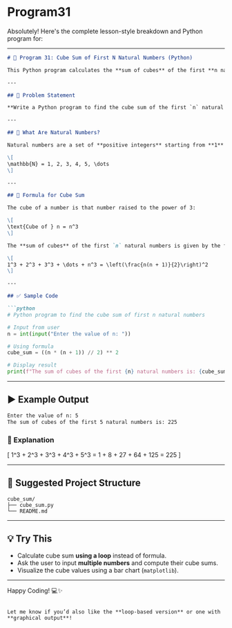 # Program31
Absolutely! Here's the complete lesson-style breakdown and Python program for:

---

```markdown
# 📘 Program 31: Cube Sum of First N Natural Numbers (Python)

This Python program calculates the **sum of cubes** of the first **n natural numbers**.

---

## 📌 Problem Statement

**Write a Python program to find the cube sum of the first `n` natural numbers.**

---

## 🔢 What Are Natural Numbers?

Natural numbers are a set of **positive integers** starting from **1** and continuing indefinitely.

\[
\mathbb{N} = 1, 2, 3, 4, 5, \dots
\]

---

## 🧮 Formula for Cube Sum

The cube of a number is that number raised to the power of 3:

\[
\text{Cube of } n = n^3
\]

The **sum of cubes** of the first `n` natural numbers is given by the formula:

\[
1^3 + 2^3 + 3^3 + \dots + n^3 = \left(\frac{n(n + 1)}{2}\right)^2
\]

---

## ✅ Sample Code

```python
# Python program to find the cube sum of first n natural numbers

# Input from user
n = int(input("Enter the value of n: "))

# Using formula
cube_sum = ((n * (n + 1)) // 2) ** 2

# Display result
print(f"The sum of cubes of the first {n} natural numbers is: {cube_sum}")
```

---

## ▶️ Example Output

```bash
Enter the value of n: 5
The sum of cubes of the first 5 natural numbers is: 225
```

### 🧠 Explanation

\[
1^3 + 2^3 + 3^3 + 4^3 + 5^3 = 1 + 8 + 27 + 64 + 125 = 225
\]

---

## 📁 Suggested Project Structure

```
cube_sum/
├── cube_sum.py
└── README.md
```

---

## 💡 Try This

- Calculate cube sum **using a loop** instead of formula.
- Ask the user to input **multiple numbers** and compute their cube sums.
- Visualize the cube values using a bar chart (`matplotlib`).

---

Happy Coding! 💻✨

```

Let me know if you’d also like the **loop-based version** or one with **graphical output**!
